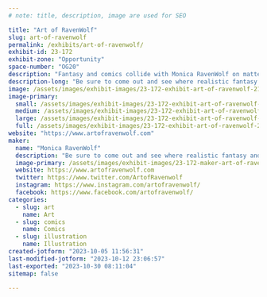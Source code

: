 ```yaml
---
# note: title, description, image are used for SEO

title: "Art of RavenWolf"
slug: art-of-ravenwolf
permalink: /exhibits/art-of-ravenwolf/
exhibit-id: 23-172
exhibit-zone: "Opportunity"
space-number: "OG20"
description: "Fantasy and comics collide with Monica RavenWolf on matte board, color pencils, and acrylics!"
description-long: "Be sure to come out and see where realistic fantasy and comic art collide as artist Monica RavenWolf shows you her imagination. Watch the creation take fold in real-time as she specializes in creating on matte board with color pencils and acrylics!"
image: /assets/images/exhibit-images/23-172-exhibit-art-of-ravenwolf-21-215-exhibit-addl1-art-of-ravenwolf-art-of-ravenwolf-setup-large-large.jpg
image-primary: 
  small: /assets/images/exhibit-images/23-172-exhibit-art-of-ravenwolf-21-215-exhibit-addl1-art-of-ravenwolf-art-of-ravenwolf-setup-large-small.jpg
  medium: /assets/images/exhibit-images/23-172-exhibit-art-of-ravenwolf-21-215-exhibit-addl1-art-of-ravenwolf-art-of-ravenwolf-setup-large-medium.jpg
  large: /assets/images/exhibit-images/23-172-exhibit-art-of-ravenwolf-21-215-exhibit-addl1-art-of-ravenwolf-art-of-ravenwolf-setup-large-large.jpg
  full: /assets/images/exhibit-images/23-172-exhibit-art-of-ravenwolf-21-215-exhibit-addl1-art-of-ravenwolf-art-of-ravenwolf-setup-large-full.jpg
website: "https://www.artofravenwolf.com"
maker: 
  name: "Monica RavenWolf"
  description: "Be sure to come out and see where realistic fantasy and comic art collide as artist Monica RavenWolf shows you her imagination. Watch the creation take fold in real-time as she specializes in creating on matte board with color pencils and acrylics!"
  image-primary: /assets/images/exhibit-images/23-172-maker-art-of-ravenwolf-monica-ravenwolf-medium.jpg
  website: https://www.artofravenwolf.com
  twitter: https://www.twitter.com/ArtofRavenwolf
  instagram: https://www.instagram.com/artofravenwolf/
  facebook: https://www.facebook.com/artofravenwolf/
categories: 
  - slug: art
    name: Art
  - slug: comics
    name: Comics
  - slug: illustration
    name: Illustration
created-jotform: "2023-10-05 11:56:31"
last-modified-jotform: "2023-10-12 23:06:57"
last-exported: "2023-10-30 08:11:04"
sitemap: false

---
```

